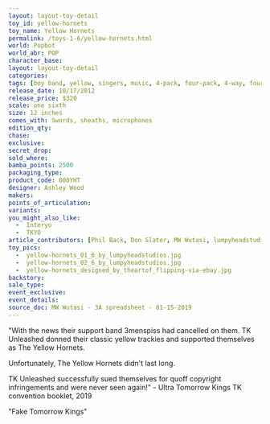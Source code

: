 ```yaml
---
layout: layout-toy-detail 
toy_id: yellow-hornets
toy_name: Yellow Hornets
permalink: /toys-1-6/yellow-hornets.html
world: Popbot
world_abr: POP
character_base: 
layout: layout-toy-detail
categories: 
tags: [boy band, yellow, singers, music, 4-pack, four-pack, 4-way, four way]
release_date: 10/17/2012
release_price: $320 
scale: one sixth
size: 12 inches
comes_with: Swords, sheaths, microphones
edition_qty: 
chase: 
exclusive: 
secret_drop: 
sold_where: 
bamba_points: 2500
packaging_type: 
product_code: 000YHT
designer: Ashley Wood
makers: 
points_of_articulation: 
variants: 
you_might_also_like: 
  -  Interyo
  -  TKYO
article_contributors: [Phil Back, Don Slater, MW Wutasi, lumpyheadstudios, theartof_flipping]
toy_pics: 
  -  yellow-hornets_01_6_by_lumpyheadstudios.jpg
  -  yellow-hornets_02_6_by_lumpyheadstudios.jpg
  -  yellow-hornets_designed_by_theartof_flipping-via-ebay.jpg
backstory: 
sale_type: 
event_exclusive: 
event_details: 
source_doc: MW Wutasi - 3A spreadsheet - 01-15-2019
---
```

"With the news their support band 3menspiss had cancelled on them. TK Unleashed donned their classic yellow trackies and supported themselves as The Yellow Hornets.

Unfortunately, The Yellow Hornets didn't last long.

TK Unleashed successfully sued themselves for quoff copyright infringements and were never seen again!" - Ultra Tomorrow Kings TK convention booklet, 2019

"Fake Tomorrow Kings"